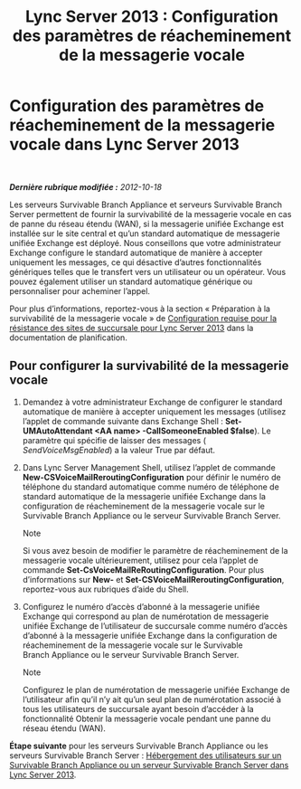 ﻿---
title: 'Lync Server 2013 : Configuration des paramètres de réacheminement de la messagerie vocale'
TOCTitle: Configuration des paramètres de réacheminement de la messagerie vocale
ms:assetid: 7ab6be28-eabb-4a79-a796-648887d71b83
ms:mtpsurl: https://technet.microsoft.com/fr-fr/library/Gg398606(v=OCS.15)
ms:contentKeyID: 49297817
ms.date: 05/20/2016
mtps_version: v=OCS.15
ms.translationtype: HT
---

# Configuration des paramètres de réacheminement de la messagerie vocale dans Lync Server 2013

 

_**Dernière rubrique modifiée :** 2012-10-18_

Les serveurs Survivable Branch Appliance et serveurs Survivable Branch Server permettent de fournir la survivabilité de la messagerie vocale en cas de panne du réseau étendu (WAN), si la messagerie unifiée Exchange est installée sur le site central et qu’un standard automatique de messagerie unifiée Exchange est déployé. Nous conseillons que votre administrateur Exchange configure le standard automatique de manière à accepter uniquement les messages, ce qui désactive d’autres fonctionnalités génériques telles que le transfert vers un utilisateur ou un opérateur. Vous pouvez également utiliser un standard automatique générique ou personnaliser pour acheminer l’appel.

Pour plus d’informations, reportez-vous à la section « Préparation à la survivabilité de la messagerie vocale » de [Configuration requise pour la résistance des sites de succursale pour Lync Server 2013](lync-server-2013-branch-site-resiliency-requirements.md) dans la documentation de planification.

## Pour configurer la survivabilité de la messagerie vocale

1.  Demandez à votre administrateur Exchange de configurer le standard automatique de manière à accepter uniquement les messages (utilisez l’applet de commande suivante dans Exchange Shell : **Set-UMAutoAttendant \<AA name\> -CallSomeoneEnabled $false**). Le paramètre qui spécifie de laisser des messages ( *SendVoiceMsgEnabled*) a la valeur True par défaut.

2.  Dans Lync Server Management Shell, utilisez l’applet de commande **New-CSVoiceMailReroutingConfiguration** pour définir le numéro de téléphone du standard automatique comme numéro de téléphone de standard automatique de la messagerie unifiée Exchange dans la configuration de réacheminement de la messagerie vocale sur le Survivable Branch Appliance ou le serveur Survivable Branch Server.
    
    > [!NOTE]  
    > Si vous avez besoin de modifier le paramètre de réacheminement de la messagerie vocale ultérieurement, utilisez pour cela l’applet de commande <strong>Set-CsVoiceMailReRoutingConfiguration</strong>. Pour plus d’informations sur <strong>New-</strong> et <strong>Set-CSVoiceMailReroutingConfiguration</strong>, reportez-vous aux rubriques d’aide du Shell.

3.  Configurez le numéro d’accès d’abonné à la messagerie unifiée Exchange qui correspond au plan de numérotation de messagerie unifiée Exchange de l’utilisateur de succursale comme numéro d’accès d’abonné à la messagerie unifiée Exchange dans la configuration de réacheminement de la messagerie vocale sur le Survivable Branch Appliance ou le serveur Survivable Branch Server.
    
    > [!NOTE]  
    > Configurez le plan de numérotation de messagerie unifiée Exchange de l’utilisateur afin qu’il n’y ait qu’un seul plan de numérotation associé à tous les utilisateurs de succursale ayant besoin d’accéder à la fonctionnalité Obtenir la messagerie vocale pendant une panne du réseau étendu (WAN).

**Étape suivante** pour les serveurs Survivable Branch Appliance ou les serveurs Survivable Branch Server : [Hébergement des utilisateurs sur un Survivable Branch Appliance ou un serveur Survivable Branch Server dans Lync Server 2013](lync-server-2013-home-users-on-a-survivable-branch-appliance-or-server.md).

